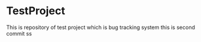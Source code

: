 # TestProject
This is repository of test project which is bug tracking system
this is second commit ss
